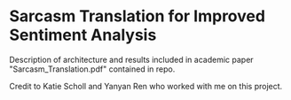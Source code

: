 # Sarcasm Translation for Improved Sentiment Analysis
Description of architecture and results included in academic paper "Sarcasm_Translation.pdf" contained in repo.

Credit to Katie Scholl and Yanyan Ren who worked with me on this project.
